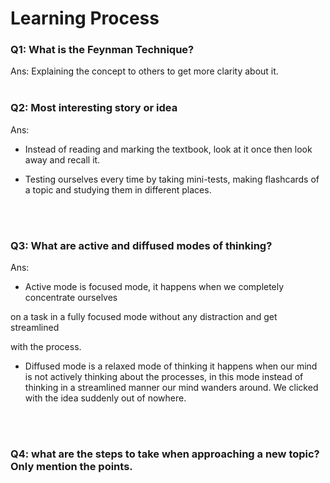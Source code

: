 # Learning Process

### Q1: What is the Feynman Technique? 

Ans: Explaining the concept to others to get more clarity about it. 
<br>
<br>

### Q2: Most interesting story or idea

Ans:
* Instead of reading and marking the textbook, look at it once then look away and 
recall it.

* Testing ourselves every time by taking mini-tests, making flashcards of a topic and studying them in different places.
<br> 
<br>

### Q3: What are active and diffused modes of thinking?

Ans: 
* Active mode is focused mode, it happens when we completely concentrate ourselves 

on a task in a fully focused mode without any distraction and get streamlined 
 
with the process.

* Diffused mode is a relaxed mode of thinking it happens when our mind is not actively thinking about the processes, in this mode instead of thinking in a streamlined manner our mind wanders around. We clicked with the idea suddenly out of nowhere.
<br>
<br>

### Q4: what are the steps to take when approaching a new topic? Only mention the points.

